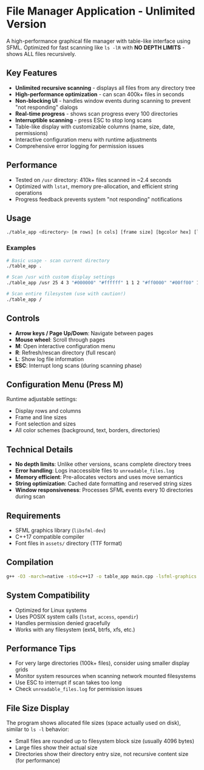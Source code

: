 # File Manager Application - Unlimited Version

A high-performance graphical file manager with table-like interface using SFML. 
Optimized for fast scanning like `ls -lR` with **NO DEPTH LIMITS** - shows ALL files recursively.

## Key Features
- **Unlimited recursive scanning** - displays all files from any directory tree
- **High-performance optimization** - can scan 400k+ files in seconds
- **Non-blocking UI** - handles window events during scanning to prevent "not responding" dialogs
- **Real-time progress** - shows scan progress every 100 directories
- **Interruptible scanning** - press ESC to stop long scans
- Table-like display with customizable columns (name, size, date, permissions)
- Interactive configuration menu with runtime adjustments
- Comprehensive error logging for permission issues

## Performance
- Tested on `/usr` directory: 410k+ files scanned in ~2.4 seconds
- Optimized with `lstat`, memory pre-allocation, and efficient string operations
- Progress feedback prevents system "not responding" notifications

## Usage
```bash
./table_app <directory> [m rows] [n cols] [frame size] [bgcolor hex] [linecolor hex] [line size] [font index] [header font] [border hex] [text hex] [font size]
```

### Examples
```bash
# Basic usage - scan current directory
./table_app .

# Scan /usr with custom display settings
./table_app /usr 25 4 3 "#000000" "#ffffff" 1 1 2 "#ff0000" "#00ff00" 1.2

# Scan entire filesystem (use with caution!)
./table_app /
```

## Controls
- **Arrow keys / Page Up/Down**: Navigate between pages
- **Mouse wheel**: Scroll through pages
- **M**: Open interactive configuration menu
- **R**: Refresh/rescan directory (full rescan)
- **L**: Show log file information
- **ESC**: Interrupt long scans (during scanning phase)

## Configuration Menu (Press M)
Runtime adjustable settings:
- Display rows and columns
- Frame and line sizes
- Font selection and sizes
- All color schemes (background, text, borders, directories)

## Technical Details
- **No depth limits**: Unlike other versions, scans complete directory trees
- **Error handling**: Logs inaccessible files to `unreadable_files.log`
- **Memory efficient**: Pre-allocates vectors and uses move semantics
- **String optimization**: Cached date formatting and reserved string sizes
- **Window responsiveness**: Processes SFML events every 10 directories during scan

## Requirements
- SFML graphics library (`libsfml-dev`)
- C++17 compatible compiler
- Font files in `assets/` directory (TTF format)

## Compilation
```bash
g++ -O3 -march=native -std=c++17 -o table_app main.cpp -lsfml-graphics -lsfml-window -lsfml-system
```

## System Compatibility
- Optimized for Linux systems
- Uses POSIX system calls (`lstat`, `access`, `opendir`)
- Handles permission denied gracefully
- Works with any filesystem (ext4, btrfs, xfs, etc.)

## Performance Tips
- For very large directories (100k+ files), consider using smaller display grids
- Monitor system resources when scanning network mounted filesystems
- Use ESC to interrupt if scan takes too long
- Check `unreadable_files.log` for permission issues

## File Size Display
The program shows allocated file sizes (space actually used on disk), similar to `ls -l` behavior:
- Small files are rounded up to filesystem block size (usually 4096 bytes)
- Large files show their actual size
- Directories show their directory entry size, not recursive content size (for performance)